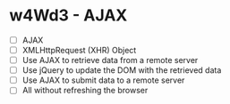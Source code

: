 # w4Wd3 - AJAX

- [ ] AJAX
- [ ] XMLHttpRequest (XHR) Object
- [ ] Use AJAX to retrieve data from a remote server
- [ ] Use jQuery to update the DOM with the retrieved data
- [ ] Use AJAX to submit data to a remote server
- [ ] All without refreshing the browser
